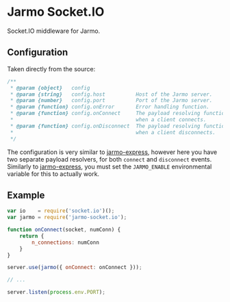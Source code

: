 # Jarmo Socket.IO
Socket.IO middleware for Jarmo.

## Configuration
Taken directly from the source:

```javascript
/**
 * @param {object}   config
 * @param {string}   config.host          Host of the Jarmo server.
 * @param {number}   config.port          Port of the Jarmo server.
 * @param {function} config.onError       Error handling function.
 * @param {function} config.onConnect     The payload resolving function for
 *                                        when a client connects.
 * @param {function} config.onDisconnect  The payload resolving function for
 *                                        when a client disconnects.
 */
```
The configuration is very similar to [jarmo-express](N4SJAMK/jarmo-express),
however here you have two separate payload resolvers, for both `connect` and
`disconnect` events. Similarly to [jarmo-express](N4SJAMK/jarmo-express), you
must set the `JARMO_ENABLE` environmental variable for this to actually work.

## Example
```javascript
var io    = require('socket.io')();
var jarmo = require('jarmo-socket.io');

function onConnect(socket, numConn) {
	return {
		n_connections: numConn
	}
}

server.use(jarmo({ onConnect: onConnect }));

// ...

server.listen(process.env.PORT);
```
